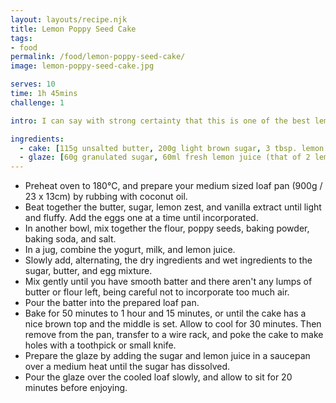 ```yaml
---
layout: layouts/recipe.njk
title: Lemon Poppy Seed Cake
tags:
- food
permalink: /food/lemon-poppy-seed-cake/
image: lemon-poppy-seed-cake.jpg

serves: 10
time: 1h 45mins
challenge: 1

intro: I can say with strong certainty that this is one of the best lemon poppy seed cake recipes out there. It's sweet, moist, has that lemony tang, everything you look for in a lemon cake. This cake is also really simple, there's a fair margin on some of the ingredients as long as the dry to wet ratio is maintained, a little fiddly, but well worth your time.

ingredients:
  - cake: [115g unsalted butter, 200g light brown sugar, 3 tbsp. lemon zest (that of 2 lemons), 1½ tsp. vanilla extract, 3 eggs, 215g plain flour, 2 tbsp. poppy seeds, 1 tsp. baking powder, ¼ tsp. baking soda, ½ tsp. salt, 120ml (soy) yogurt, 60ml (oat) milk, 2 tbsp. fresh lemon juice (that of 1 lemon)]
  - glaze: [60g granulated sugar, 60ml fresh lemon juice (that of 2 lemons)]
---
```


- Preheat oven to 180°C⁣, and prepare your medium sized loaf pan (900g / 23 x 13cm) by rubbing with coconut oil.
- Beat together the butter, sugar, lemon zest, and vanilla extract until light and fluffy. Add the eggs one at a time until incorporated.
- In another bowl, mix together the flour, poppy seeds, baking powder, baking soda, and salt.
- In a jug, combine the yogurt, milk, and lemon juice.
- Slowly add, alternating, the dry ingredients and wet ingredients to the sugar, butter, and egg mixture.
- Mix gently until you have smooth batter and there aren't any lumps of butter or flour left, being careful not to incorporate too much air.
- Pour the batter into the prepared loaf pan.
- Bake for 50 minutes to 1 hour and 15 minutes, or until the cake has a nice brown top and the middle is set. Allow to cool for 30 minutes. Then remove from the pan, transfer to a wire rack, and poke the cake to make holes with a toothpick or small knife.
- Prepare the glaze by adding the sugar and lemon juice in a saucepan over a medium heat until the sugar has dissolved.
- Pour the glaze over the cooled loaf slowly, and allow to sit for 20 minutes before enjoying.
